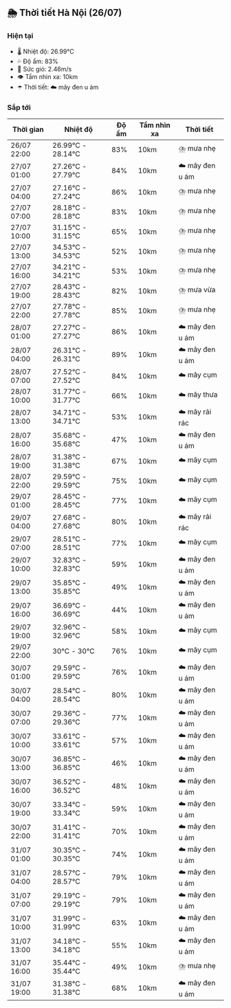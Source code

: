 ## 🌦️ Thời tiết Hà Nội (26/07)

### Hiện tại

- 🌡️ Nhiệt độ: 26.99℃
- 💦 Độ ẩm: 83%
- 💨 Sức gió: 2.46m/s
- 👁️ Tầm nhìn xa: 10km
- ☂️ Thời tiết: ☁️ mây đen u ám

### Sắp tới

| Thời gian | Nhiệt độ | Độ ẩm | Tầm nhìn xa | Thời tiết |
| --- | --- | --- | --- | --- |
| 26/07 22:00 | 26.99℃ - 28.14℃ | 83% | 10km | ⛈️ mưa nhẹ |
| 27/07 01:00 | 27.26℃ - 27.79℃ | 84% | 10km | ☁️ mây đen u ám |
| 27/07 04:00 | 27.16℃ - 27.24℃ | 86% | 10km | ⛈️ mưa nhẹ |
| 27/07 07:00 | 28.18℃ - 28.18℃ | 83% | 10km | ⛈️ mưa nhẹ |
| 27/07 10:00 | 31.15℃ - 31.15℃ | 65% | 10km | ⛈️ mưa nhẹ |
| 27/07 13:00 | 34.53℃ - 34.53℃ | 52% | 10km | ⛈️ mưa nhẹ |
| 27/07 16:00 | 34.21℃ - 34.21℃ | 53% | 10km | ⛈️ mưa nhẹ |
| 27/07 19:00 | 28.43℃ - 28.43℃ | 82% | 10km | ⛈️ mưa vừa |
| 27/07 22:00 | 27.78℃ - 27.78℃ | 85% | 10km | ⛈️ mưa nhẹ |
| 28/07 01:00 | 27.27℃ - 27.27℃ | 86% | 10km | ☁️ mây đen u ám |
| 28/07 04:00 | 26.31℃ - 26.31℃ | 89% | 10km | ☁️ mây đen u ám |
| 28/07 07:00 | 27.52℃ - 27.52℃ | 84% | 10km | ☁️ mây cụm |
| 28/07 10:00 | 31.77℃ - 31.77℃ | 66% | 10km | ☁️ mây thưa |
| 28/07 13:00 | 34.71℃ - 34.71℃ | 53% | 10km | ☁️ mây rải rác |
| 28/07 16:00 | 35.68℃ - 35.68℃ | 47% | 10km | ☁️ mây đen u ám |
| 28/07 19:00 | 31.38℃ - 31.38℃ | 67% | 10km | ☁️ mây cụm |
| 28/07 22:00 | 29.59℃ - 29.59℃ | 75% | 10km | ☁️ mây cụm |
| 29/07 01:00 | 28.45℃ - 28.45℃ | 77% | 10km | ☁️ mây cụm |
| 29/07 04:00 | 27.68℃ - 27.68℃ | 80% | 10km | ☁️ mây rải rác |
| 29/07 07:00 | 28.51℃ - 28.51℃ | 77% | 10km | ☁️ mây cụm |
| 29/07 10:00 | 32.83℃ - 32.83℃ | 59% | 10km | ☁️ mây đen u ám |
| 29/07 13:00 | 35.85℃ - 35.85℃ | 49% | 10km | ☁️ mây đen u ám |
| 29/07 16:00 | 36.69℃ - 36.69℃ | 44% | 10km | ☁️ mây đen u ám |
| 29/07 19:00 | 32.96℃ - 32.96℃ | 58% | 10km | ☁️ mây cụm |
| 29/07 22:00 | 30℃ - 30℃ | 76% | 10km | ☁️ mây cụm |
| 30/07 01:00 | 29.59℃ - 29.59℃ | 76% | 10km | ☁️ mây đen u ám |
| 30/07 04:00 | 28.54℃ - 28.54℃ | 80% | 10km | ☁️ mây đen u ám |
| 30/07 07:00 | 29.36℃ - 29.36℃ | 77% | 10km | ☁️ mây đen u ám |
| 30/07 10:00 | 33.61℃ - 33.61℃ | 57% | 10km | ☁️ mây đen u ám |
| 30/07 13:00 | 36.85℃ - 36.85℃ | 46% | 10km | ☁️ mây đen u ám |
| 30/07 16:00 | 36.52℃ - 36.52℃ | 48% | 10km | ☁️ mây đen u ám |
| 30/07 19:00 | 33.34℃ - 33.34℃ | 59% | 10km | ☁️ mây đen u ám |
| 30/07 22:00 | 31.41℃ - 31.41℃ | 70% | 10km | ☁️ mây đen u ám |
| 31/07 01:00 | 30.35℃ - 30.35℃ | 74% | 10km | ☁️ mây đen u ám |
| 31/07 04:00 | 28.57℃ - 28.57℃ | 79% | 10km | ☁️ mây đen u ám |
| 31/07 07:00 | 29.19℃ - 29.19℃ | 79% | 10km | ☁️ mây đen u ám |
| 31/07 10:00 | 31.99℃ - 31.99℃ | 63% | 10km | ☁️ mây đen u ám |
| 31/07 13:00 | 34.18℃ - 34.18℃ | 55% | 10km | ☁️ mây đen u ám |
| 31/07 16:00 | 35.44℃ - 35.44℃ | 49% | 10km | ⛈️ mưa nhẹ |
| 31/07 19:00 | 31.38℃ - 31.38℃ | 68% | 10km | ☁️ mây đen u ám |
